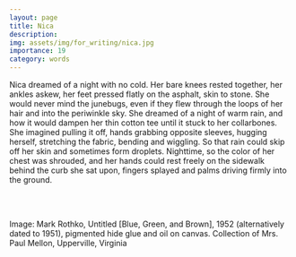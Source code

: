 ```yaml
---
layout: page
title: Nica
description: 
img: assets/img/for_writing/nica.jpg
importance: 19
category: words
---
```


Nica dreamed of a night with no cold. Her bare knees rested together, her ankles askew, her feet pressed flatly on the asphalt, skin to stone. She would never mind the junebugs, even if they flew through the loops of her hair and into the periwinkle sky. She dreamed of a night of warm rain, and how it would dampen her thin cotton tee until it stuck to her collarbones. She imagined pulling it off, hands grabbing opposite sleeves, hugging herself, stretching the fabric, bending and wiggling. So that rain could skip off her skin and sometimes form droplets. Nighttime, so the color of her chest was shrouded, and her hands could rest freely on the sidewalk behind the curb she sat upon, fingers splayed and palms driving firmly into the ground.


<br/><br/>

Image: Mark Rothko, Untitled [Blue, Green, and Brown], 1952 (alternatively dated to 1951), pigmented hide glue and oil on canvas. Collection of Mrs. Paul Mellon, Upperville, Virginia